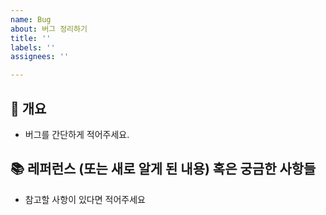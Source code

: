 ```yaml
---
name: Bug
about: 버그 정리하기
title: ''
labels: ''
assignees: ''

---
```


## 📌 개요
- 버그를 간단하게 적어주세요.

## 📚 레퍼런스 (또는 새로 알게 된 내용) 혹은 궁금한 사항들
- 참고할 사항이 있다면 적어주세요